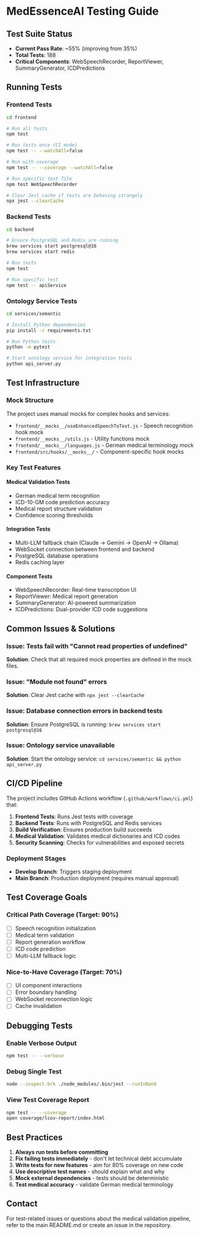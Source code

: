 # MedEssenceAI Testing Guide

## Test Suite Status
- **Current Pass Rate**: ~55% (improving from 35%)
- **Total Tests**: 188
- **Critical Components**: WebSpeechRecorder, ReportViewer, SummaryGenerator, ICDPredictions

## Running Tests

### Frontend Tests
```bash
cd frontend

# Run all tests
npm test

# Run tests once (CI mode)
npm test -- --watchAll=false

# Run with coverage
npm test -- --coverage --watchAll=false

# Run specific test file
npm test WebSpeechRecorder

# Clear Jest cache if tests are behaving strangely
npx jest --clearCache
```

### Backend Tests
```bash
cd backend

# Ensure PostgreSQL and Redis are running
brew services start postgresql@16
brew services start redis

# Run tests
npm test

# Run specific test
npm test -- apiService
```

### Ontology Service Tests
```bash
cd services/semantic

# Install Python dependencies
pip install -r requirements.txt

# Run Python tests
python -m pytest

# Start ontology service for integration tests
python api_server.py
```

## Test Infrastructure

### Mock Structure
The project uses manual mocks for complex hooks and services:

- `frontend/__mocks__/useEnhancedSpeechToText.js` - Speech recognition hook mock
- `frontend/__mocks__/utils.js` - Utility functions mock
- `frontend/__mocks__/languages.js` - German medical terminology mock
- `frontend/src/hooks/__mocks__/` - Component-specific hook mocks

### Key Test Features

#### Medical Validation Tests
- German medical term recognition
- ICD-10-GM code prediction accuracy
- Medical report structure validation
- Confidence scoring thresholds

#### Integration Tests
- Multi-LLM fallback chain (Claude → Gemini → OpenAI → Ollama)
- WebSocket connection between frontend and backend
- PostgreSQL database operations
- Redis caching layer

#### Component Tests
- WebSpeechRecorder: Real-time transcription UI
- ReportViewer: Medical report generation
- SummaryGenerator: AI-powered summarization
- ICDPredictions: Dual-provider ICD code suggestions

## Common Issues & Solutions

### Issue: Tests fail with "Cannot read properties of undefined"
**Solution**: Check that all required mock properties are defined in the mock files.

### Issue: "Module not found" errors
**Solution**: Clear Jest cache with `npx jest --clearCache`

### Issue: Database connection errors in backend tests
**Solution**: Ensure PostgreSQL is running: `brew services start postgresql@16`

### Issue: Ontology service unavailable
**Solution**: Start the ontology service: `cd services/semantic && python api_server.py`

## CI/CD Pipeline

The project includes GitHub Actions workflow (`.github/workflows/ci.yml`) that:

1. **Frontend Tests**: Runs Jest tests with coverage
2. **Backend Tests**: Runs with PostgreSQL and Redis services
3. **Build Verification**: Ensures production build succeeds
4. **Medical Validation**: Validates medical dictionaries and ICD codes
5. **Security Scanning**: Checks for vulnerabilities and exposed secrets

### Deployment Stages
- **Develop Branch**: Triggers staging deployment
- **Main Branch**: Production deployment (requires manual approval)

## Test Coverage Goals

### Critical Path Coverage (Target: 90%)
- [ ] Speech recognition initialization
- [ ] Medical term validation
- [ ] Report generation workflow
- [ ] ICD code prediction
- [ ] Multi-LLM fallback logic

### Nice-to-Have Coverage (Target: 70%)
- [ ] UI component interactions
- [ ] Error boundary handling
- [ ] WebSocket reconnection logic
- [ ] Cache invalidation

## Debugging Tests

### Enable Verbose Output
```bash
npm test -- --verbose
```

### Debug Single Test
```bash
node --inspect-brk ./node_modules/.bin/jest --runInBand
```

### View Test Coverage Report
```bash
npm test -- --coverage
open coverage/lcov-report/index.html
```

## Best Practices

1. **Always run tests before committing**
2. **Fix failing tests immediately** - don't let technical debt accumulate
3. **Write tests for new features** - aim for 80% coverage on new code
4. **Use descriptive test names** - should explain what and why
5. **Mock external dependencies** - tests should be deterministic
6. **Test medical accuracy** - validate German medical terminology

## Contact

For test-related issues or questions about the medical validation pipeline, refer to the main README.md or create an issue in the repository.